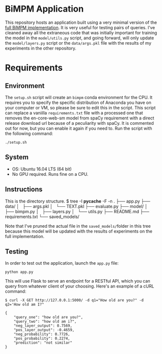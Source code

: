 # BiMPM Application
This repository hosts an application built using a very minimal version of the [full BiMPM implementation](https://github.com/SudoSharma/bimpm_implementation). It is very useful for testing pairs of queries. I've cleaned away all the extraneous code that was initially important for training the model in the `model/utils.py` script, and going forward, will only update the `model/layers.py` script or the `data/args.pkl` file with the results of my experiments in the other repository. 

# Requirements
## Environment
The `setup.sh` script will create an `bimpm` conda environment for the CPU.  It requires you to specify the specific distribution of Anaconda you have on your computer or VM, so please be sure to edit this in the script. This script can replace a vaniilla `requirements.txt` file with a processed one that removes the en-core-web-sm model from spaCy requirement with a direct release download url because of a peculiarity with spaCy. It is commented out for now, but you can enable it again if you need to. Run the script with the following command:

    ./setup.sh

## System
- OS: Ubuntu 16.04 LTS (64 bit)
- No GPU required. Runs fine on a CPU. 

## Instructions
This is the directory structure.
    $ tree -I __pycache__ -F -n
    .
    ├── app.py
    ├── data/
    │   ├── args.pkl
    │   └── TEXT.pkl
    ├── evaluate.py
    ├── model/
    │   ├── bimpm.py
    │   ├── layers.py
    │   └── utils.py
    ├── README.md
    ├── requirements.txt
    └── saved_models/

Note that I've pruned the actual file in the `saved_models/`folder in this tree because this model will be updated with the results of experiments on the full implementation.

## Testing
In order to test out the application, launch the `app.py` file:

    python app.py

This will use Flask to serve an endpoint for a RESTful API, which you can query from whatever client of your choosing. Here's an example of a cURL command:

    $ curl -X GET http://127.0.0.1:5000/ -d q1="How old are you?" -d q2='How old am I?"

    {
        "query_one": "how old are you?",
        "query_two": "how old am i?",
        "neg_layer_output": 0.7569,
        "pos_layer_output": -0.4659,
        "neg_probability": 0.7726,
        "pos_probability": 0.2274,
        "prediction": "not similar"
    }
